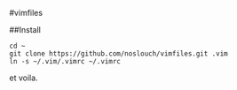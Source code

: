 #vimfiles

##Install

    cd ~
    git clone https://github.com/noslouch/vimfiles.git .vim
    ln -s ~/.vim/.vimrc ~/.vimrc
    
et voila.
